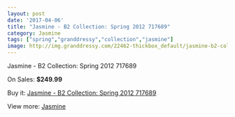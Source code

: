 ```yaml
---
layout: post
date: '2017-04-06'
title: "Jasmine - B2 Collection: Spring 2012 717689"
category: Jasmine
tags: ["spring","granddressy","collection","jasmine"]
image: http://img.granddressy.com/22462-thickbox_default/jasmine-b2-collection-spring-2012-717689.jpg
---
```

Jasmine - B2 Collection: Spring 2012 717689

On Sales: **$249.99**
<a href="https://www.granddressy.com/en/jasmine/21410-jasmine-b2-collection-spring-2012-717689.html"><amp-img layout="responsive" width="600" height="600" src="//img.granddressy.com/22462-thickbox_default/jasmine-b2-collection-spring-2012-717689.jpg" alt="Jasmine - B2 Collection: Spring 2012 717689 0" /></a>

Buy it: [Jasmine - B2 Collection: Spring 2012 717689](https://www.granddressy.com/en/jasmine/21410-jasmine-b2-collection-spring-2012-717689.html "Jasmine - B2 Collection: Spring 2012 717689")

View more: [Jasmine](https://www.granddressy.com/en/356-jasmine "Jasmine")